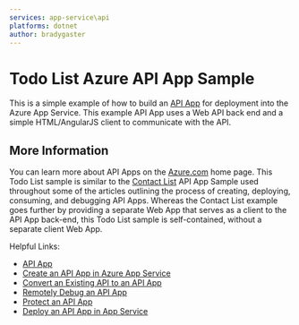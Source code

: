 ```yaml
---
services: app-service\api
platforms: dotnet
author: bradygaster
---
```


# Todo List Azure API App Sample #

This is a simple example of how to build an [API App](http://azure.microsoft.com/en-us/documentation/articles/app-service-api-apps-why-best-platform/ "What are API Apps?") for deployment into the Azure App Service. This example API App uses a Web API back end and a simple HTML/AngularJS client to communicate with the API. 

## More Information ##
You can learn more about API Apps on the [Azure.com](http://azure.com "The Microsoft Azure Home Page") home page. This Todo List sample is similar to the [Contact List](https://github.com/Azure-Samples/API-Apps-DotNet-ContactList-Sample) API App Sample used throughout some of the articles outlining the process of creating, deploying, consuming, and debugging API Apps. Whereas the Contact List example goes further by providing a separate Web App that serves as a client to the API App back-end, this Todo List sample is self-contained, without a separate client Web App.  

Helpful Links:
- [API App](http://azure.microsoft.com/en-us/documentation/articles/app-service-api-apps-why-best-platform/ "What are API Apps?")
- [Create an API App in Azure App Service](http://azure.microsoft.com/en-us/documentation/articles/app-service-dotnet-create-api-app/)
- [Convert an Existing API to an API App](http://azure.microsoft.com/en-us/documentation/articles/app-service-dotnet-create-api-app-visual-studio/)
- [Remotely Debug an API App](http://azure.microsoft.com/en-us/documentation/articles/app-service-dotnet-remotely-debug-api-app/)
- [Protect an API App](http://azure.microsoft.com/en-us/documentation/articles/app-service-api-dotnet-add-authentication/)
- [Deploy an API App in App Service](http://azure.microsoft.com/en-us/documentation/articles/app-service-dotnet-deploy-api-app/)
